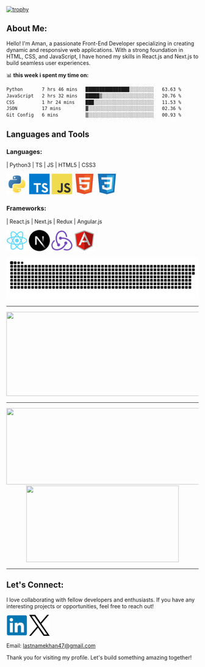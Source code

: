 [![trophy](https://github-profile-trophy.vercel.app/?username=LastNameKhan&title=Stars,Followers,Commits,Repositories,MultipleLang,PullRequest&theme=onedark)](https://github.com/ryo-ma/github-profile-trophy)

## About Me: 
Hello! 
I'm Aman, a passionate Front-End Developer specializing in creating dynamic and responsive web applications. With a strong foundation in HTML, CSS, and JavaScript, I have honed my skills in React.js and Next.js to build seamless user experiences.

📊 **this week i spent my time on:**
<!--START_SECTION:waka-->

```txt
Python       7 hrs 46 mins   ████████████████░░░░░░░░░   63.63 %
JavaScript   2 hrs 32 mins   █████▒░░░░░░░░░░░░░░░░░░░   20.76 %
CSS          1 hr 24 mins    ███░░░░░░░░░░░░░░░░░░░░░░   11.53 %
JSON         17 mins         ▓░░░░░░░░░░░░░░░░░░░░░░░░   02.36 %
Git Config   6 mins          ▒░░░░░░░░░░░░░░░░░░░░░░░░   00.93 %
```

## Languages and Tools 
<div>

### Languages:
| Python3 | TS | JS | HTML5 | CSS3

<img src="https://github.com/devicons/devicon/blob/master/icons/python/python-original.svg" title="Python"  alt="Python" width="55" height="55"/>   <img src="https://github.com/devicons/devicon/blob/master/icons/typescript/typescript-original.svg" title="typescript"  alt="C" width="55" height="55"/>   <img src="https://github.com/devicons/devicon/blob/master/icons/javascript/javascript-original.svg" title="JavaScript" alt="JavaScript" width="55" height="55"/> 
<img src="https://github.com/devicons/devicon/blob/master/icons/html5/html5-original.svg" title="html5"  alt="html5" width="55" height="55"/> 
<img src="https://github.com/devicons/devicon/blob/master/icons/css3/css3-original.svg" title="css3"  alt="css3" width="55" height="55"/>

### Frameworks:
| React.js | Next.js | Redux | Angular.js

<img src="https://github.com/devicons/devicon/blob/master/icons/react/react-original.svg" title="react"  alt="react" width="55" height="55"/>
<img src="https://github.com/devicons/devicon/blob/master/icons/nextjs/nextjs-original.svg" title="nextjs"  alt="nextjs" width="55" height="55"/>
<img src="https://github.com/devicons/devicon/blob/master/icons/redux/redux-original.svg" title="redux"  alt="redux" width="55" height="55"/>
<img src="https://github.com/devicons/devicon/blob/master/icons/angularjs/angularjs-original.svg" title="angularjs"  alt="angularjs" width="55" height="55"/>

<p align="center">
 <img width="1000" src="./github-snake.svg" alt="snake"/>
</p>

---

  
<p align="center">
  <img width="800" height="220" src="https://streak-stats.demolab.com?user=LastNameKhan&theme=highcontrast&hide_border=true&border_radius=5&card_width=800">
</p>


---

<p align="center">
  <img width="600" height="200" src="https://github-readme-stats.vercel.app/api?username=LastNameKhan&show_icons=true&theme=vision-friendly-dark">
  <img width="400" height="200" src="https://github-readme-stats.vercel.app/api/top-langs/?username=LastNameKhan&size_weight=0.15&count_weight=0.5&layout=compact&theme=vision-friendly-dark">
</p>

---

## Let's Connect:
I love collaborating with fellow developers and enthusiasts. If you have any interesting projects or opportunities, feel free to reach out!

<a href="https://www.linkedin.com/in/aman-khan-5295a417b/" target="_blank"><img src="https://github.com/devicons/devicon/blob/master/icons/linkedin/linkedin-original.svg" title="linkedin"  alt="linkedin" width="55" height="55"/></a>
<a href="https://x.com/last_name_khan" target="_blank"><img src="https://github.com/devicons/devicon/blob/master/icons/twitter/twitter-original.svg" title="twitter"  alt="twitter" width="55" height="55"/></a>

Email: <a href="mailto:lastnamekhan47@gmail.com" target="_blank">lastnamekhan47@gmail.com</a>

Thank you for visiting my profile. Let's build something amazing together!


